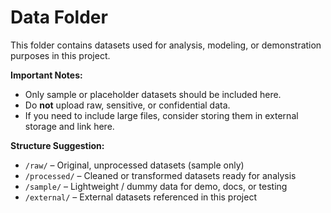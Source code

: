 # Data Folder

This folder contains datasets used for analysis, modeling, or demonstration purposes in this project.

**Important Notes:**
- Only sample or placeholder datasets should be included here.
- Do **not** upload raw, sensitive, or confidential data.
- If you need to include large files, consider storing them in external storage and link here.

**Structure Suggestion:**
- `/raw/` – Original, unprocessed datasets (sample only)
- `/processed/` – Cleaned or transformed datasets ready for analysis
- `/sample/` – Lightweight / dummy data for demo, docs, or testing
- `/external/` – External datasets referenced in this project
